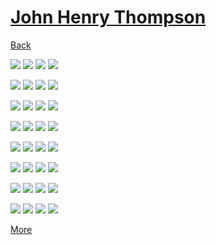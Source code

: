# [John Henry Thompson](../README.md)

[Back](../README.md)

[![](../media/2018-10-13/Timeline-Photos-Why-vote-thumb.jpg)](../posts/2018-10-13-3.md) [![](../media/2018-10-13/DICE-pixel-zoom-thumb.jpg)](../posts/2018-10-13-4.md) [![](../media/2018-10-13/Timeline-Photos-Pixels-in-new-yorker-thumb.jpg)](../posts/2018-10-13-5.md) [![](../media/2018-10-13/Timeline-Photos-HDMI-glitch-Not-DICE-thumb.jpg)](../posts/2018-10-13-6.md)

[![](../media/2018-10-10/Timeline-Photos-DICE-pixels-nudged-thumb.jpg)](../posts/2018-10-10-1.md) [![](../media/2018-10-08/Timeline-Photos-Living-in-the-DARK-thumb.jpg)](../posts/2018-10-08-1.md) [![](../media/2018-10-08/Timeline-Photos-DICE-meta-space-time-light-thumb.jpg)](../posts/2018-10-08-2.md) [![](../media/2018-10-08/Timeline-Photos-Next-to-normal-thumb.jpg)](../posts/2018-10-08-3.md)

[![](../media/2018-10-08/Timeline-Photos-DICE-pixel-scramble-thumb.jpg)](../posts/2018-10-08-4.md) [![](../media/2018-10-08/Timeline-Photos-Old-meets-new-thumb.jpg)](../posts/2018-10-08-5.md) [![](../media/2018-10-05/Timeline-Photos-DICE-pixel-reflection-thumb.jpg)](../posts/2018-10-05-1.md) [![](../media/2018-10-05/Timeline-Photos-DICE-pixel-tower-thumb.jpg)](../posts/2018-10-05-2.md)

[![](../media/2018-10-05/Timeline-Photos-DICE-pixel-tower-1-thumb.jpg)](../posts/2018-10-05-3.md) [![](../media/2018-10-05/DICE-pixel-enrichment-thumb.jpg)](../posts/2018-10-05-4.md) [![](../media/2018-10-04/Timeline-Photos-HDMI-glitch-thumb.jpg)](../posts/2018-10-04-1.md) [![](../media/2018-10-03/Timeline-Photos-DICE-pixel-facial-thumb.jpg)](../posts/2018-10-03-1.md)

[![](../media/2018-10-03/Timeline-Photos-DICE-i-see-the-light-thumb.jpg)](../posts/2018-10-03-2.md) [![](../media/2018-10-02/Timeline-Photos-DICE-full-spectrum-thumb.jpg)](../posts/2018-10-02-1.md) [![](../media/2018-10-02/DICE-only-half-crazy-thumb.jpg)](../posts/2018-10-02-2.md) [![](../media/2018-09-30/DICE-on-the-spectrum-thumb.jpg)](../posts/2018-09-30-1.md)

[![](../media/2018-09-29/Timeline-Photos-DICE-pixel-mask-thumb.jpg)](../posts/2018-09-29-1.md) [![](../media/2018-09-29/Timeline-Photos-I-was-given-a-sign-thumb.jpg)](../posts/2018-09-29-2.md) [![](../media/2018-09-28/Timeline-Photos-DICE-0-rgb-box-random-thumb.jpg)](../posts/2018-09-28-1.md) [![](../media/2018-09-28/Timeline-Photos-DICE-man-in-pixel-mask-thumb.jpg)](../posts/2018-09-28-2.md)

[![](../media/2018-09-28/Timeline-Photos-DICE-harsh-reality-thumb.jpg)](../posts/2018-09-28-3.md) [![](../media/2018-09-28/Timeline-Photos-DICE-harsh-reality-1-thumb.jpg)](../posts/2018-09-28-4.md) [![](../media/2018-09-28/Timeline-Photos-DICE-face-plant-thumb.jpg)](../posts/2018-09-28-5.md) [![](../media/2018-09-28/Timeline-Photos-Mr-Mrs-thumb.jpg)](../posts/2018-09-28-6.md)

[![](../media/2018-09-27/DICE-time-meta-dimension-Stay-whole-thumb.jpg)](../posts/2018-09-27-1.md) [![](../media/2018-09-27/DICE-time-meta-dimension-thumb.jpg)](../posts/2018-09-27-2.md) [![](../media/2018-09-27/DICE-glitch-in-light-meta-dimension-thumb.jpg)](../posts/2018-09-27-3.md) [![](../media/2018-09-27/Timeline-Photos-thumb.jpg)](../posts/2018-09-27-4.md)

[More](2018-08-26-1.md)